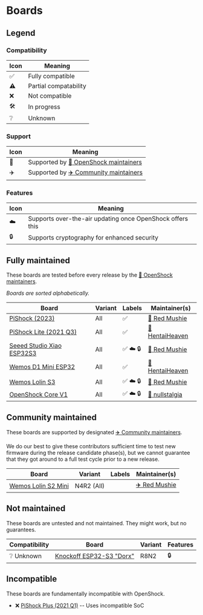 
# Boards

## Legend

### Compatibility

|Icon|Meaning|
|-|-|
| :white_check_mark: | Fully compatible |
| :warning: | Partial compatability |
| :x: | Not compatible |
| :hammer_and_wrench: | In progress |
| :grey_question: | Unknown |

### Support

|Icon|Meaning|
|-|-|
| :rocket: | Supported by [:rocket: OpenShock maintainers](https://github.com/orgs/OpenShock/teams/maintainer) |
| :airplane: | Supported by [:airplane: Community maintainers](https://github.com/orgs/OpenShock/teams/contributor) |

### Features

|Icon|Meaning|
|-|-|
| :cloud: | Supports over-the-air updating once OpenShock offers this |
| :lock: | Supports cryptography for enhanced security |

## Fully maintained

These boards are tested before every release by the [:rocket: OpenShock maintainers](https://github.com/orgs/OpenShock/teams/maintainer).

*Boards are sorted alphabetically.*

| Board | Variant | Labels | Maintainer(s) |
|-|-|-|-|
| [PiShock (2023)](pishock/2023-pishock.md) | All | :white_check_mark: | [:rocket: Red Mushie](https://github.com/redmushie) |
| [PiShock Lite (2021 Q3)](pishock/2021q3-lite.md) | All | :white_check_mark: | [:rocket: HentaiHeaven](https://github.com/hhvrc) |
| [Seeed Studio Xiao ESP32S3](seeed/xiao-esp32s3.md) | All | :white_check_mark: :cloud: :lock: | [:rocket: Red Mushie](https://github.com/redmushie) |
| [Wemos D1 Mini ESP32](wemos/d1-mini-esp32.md) | All | :white_check_mark: | [:rocket: HentaiHeaven](https://github.com/hhvrc) |
| [Wemos Lolin S3](wemos/lolin-s3.md) | All | :white_check_mark: :cloud: :lock: | [:rocket: Red Mushie](https://github.com/redmushie) |
| [OpenShock Core V1](openshock/core-v1.md) | All | :white_check_mark: :cloud: :lock: | [:rocket: nullstalgia](https://github.com/nullstalgia) |

## Community maintained

These boards are supported by designated [:airplane: Community maintainers](https://github.com/orgs/OpenShock/teams/contributor).

We do our best to give these contributors sufficient time to test new firmware during the release candidate phase(s), but we cannot guarantee that they got around to a full test cycle prior to a new release.

| Board | Variant | Labels | Maintainer(s) |
|-|-|-|-|
| [Wemos Lolin S2 Mini](wemos/lolin-s2-mini.md) | N4R2 (All) | | [:airplane: Red Mushie](https://github.com/redmushie) |

## Not maintained

These boards are untested and not maintained. They might work, but no guarantees.

| Compatibility | Board | Variant | Features |
|-|-|-|-|
| :grey_question: Unknown | [Knockoff ESP32-S3 "Dorx"](china/esp32s3-dorx.md) | R8N2 | :lock: |

## Incompatible

These boards are fundamentally incompatible with OpenShock.

- :x: [PiShock Plus (2021 Q1)](pishock/2021q1-plus.md) -- Uses incompatible SoC
